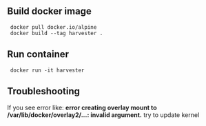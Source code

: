 ## Build docker image
     docker pull docker.io/alpine
     docker build --tag harvester .
## Run container
     docker run -it harvester


## Troubleshooting
If you see error like:
**error creating overlay mount to /var/lib/docker/overlay2/...: invalid argument.**
try to update kernel
